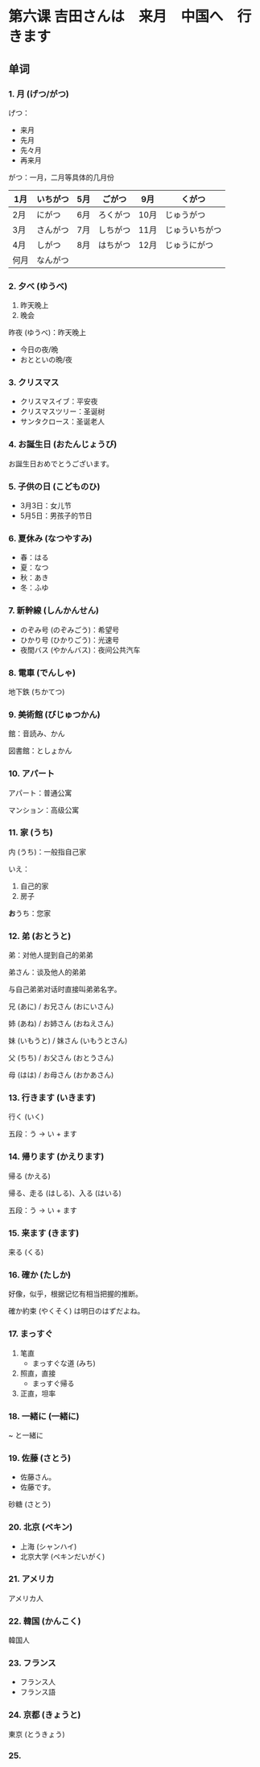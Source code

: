 # 第六课 吉田さんは　来月　中国へ　行きます
## 单词
### 1. 月 (げつ/がつ)
げつ：

* 来月
* 先月
* 先々月
* 再来月

がつ：一月，二月等具体的几月份

|1月   |いちがつ   |5月   |ごがつ   |9月   |くがつ   |
|---|---|---|---|---|---|
|2月   |にがつ   |6月   |ろくがつ   |10月   |じゅうがつ   |
|3月   |さんがつ   |7月   |しちがつ   |11月   |じゅういちがつ   |
|4月   |しがつ   |8月   |はちがつ   |12月   |じゅうにがつ   |
|何月     |なんがつ|

### 2. 夕べ (ゆうべ)
1. 昨天晚上
2. 晚会

昨夜 (ゆうべ)：昨天晚上

* 今日の夜/晩
* おとといの晩/夜

### 3. クリスマス
* クリスマスイブ：平安夜
* クリスマスツリー：圣诞树
* サンタクロース：圣诞老人

### 4. お誕生日 (おたんじょうび)
お誕生日おめでとうございます。

### 5. 子供の日 (こどものひ)
* 3月3日：女儿节
* 5月5日：男孩子的节日

### 6. 夏休み (なつやすみ)
* 春：はる
* 夏：なつ
* 秋：あき
* 冬：ふゆ

### 7. 新幹線 (しんかんせん)
* のぞみ号 (のぞみごう)：希望号
* ひかり号 (ひかりごう)：光速号
* 夜間バス (やかんバス)：夜间公共汽车

### 8. 電車 (でんしゃ)
地下鉄 (ちかてつ)

### 9. 美術館 (びじゅつかん)
館：音読み、かん

図書館：としょかん

### 10. アパート
アパート：普通公寓

マンション：高级公寓

### 11. 家 (うち)
内 (うち)：一般指自己家

いえ：

1. 自己的家
2. 房子

**お**うち：您家

### 12. 弟 (おとうと)
弟：对他人提到自己的弟弟

弟さん：谈及他人的弟弟

与自己弟弟对话时直接叫弟弟名字。

兄 (あに) / お兄さん (おにいさん)

姉 (あね) / お姉さん (おねえさん)

妹 (いもうと) / 妹さん (いもうとさん)

父 (ちち) / お父さん (おとうさん)

母 (はは) / お母さん (おかあさん)

### 13. 行きます (いきます)
行く (いく)

五段：う -> い + ます

### 14. 帰ります (かえります)
帰る (かえる)

帰る、走る (はしる)、入る (はいる)

五段：う -> い + ます

### 15. 来ます (きます)
来る (くる)

### 16. 確か (たしか)
好像，似乎，根据记忆有相当把握的推断。

確か約束 (やくそく) は明日のはずだよね。

### 17. まっすぐ
1. 笔直
    * まっすぐな道 (みち)
2. 照直，直接
    * まっすぐ帰る
3. 正直，坦率

### 18. 一緒に (一緒に)
~ と一緒に

### 19. 佐藤 (さとう)
* 佐藤さん。
* 佐藤です。

砂糖 (さとう)

### 20. 北京 (ペキン)
* 上海 (シャンハイ)
* 北京大学 (ペキンだいがく)

### 21. アメリカ
アメリカ人

### 22. 韓国 (かんこく)
韓国人

### 23. フランス
* フランス人
* フランス語

### 24. 京都 (きょうと)
東京 (とうきょう)

### 25. 







